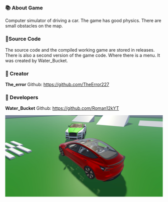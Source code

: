 ### 📚 About Game
Computer simulator of driving a car. The game has good physics. There are small obstacles on the map.

### 📑Source Code 
The source code and the compiled working game are stored in releases. There is also a second version of the game code. Where there is a menu. It was created by Water_Bucket.

### 🌟 Creator
**The_error**  Github: https://github.com/TheError227

### 🔧 Developers
**Water_Bucket**  Github: https://github.com/Roman12kYT

![Screenshot from the game](CRS.png)

